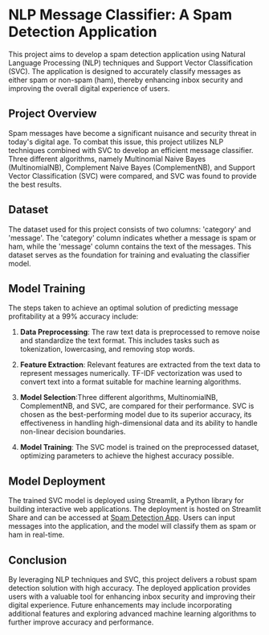 # NLP Message Classifier: A Spam Detection Application

This project aims to develop a spam detection application using Natural Language Processing (NLP) techniques and Support Vector Classification (SVC). The application is designed to accurately classify messages as either spam or non-spam (ham), thereby enhancing inbox security and improving the overall digital experience of users.

## Project Overview
Spam messages have become a significant nuisance and security threat in today's digital age. To combat this issue, this project utilizes NLP techniques combined with SVC to develop an efficient message classifier. Three different algorithms, namely Multinomial Naive Bayes (MultinomialNB), Complement Naive Bayes (ComplementNB), and Support Vector Classification (SVC) were compared, and SVC was found to provide the best results.


## Dataset

The dataset used for this project consists of two columns: 'category' and 'message'. The 'category' column indicates whether a message is spam or ham, while the 'message' column contains the text of the messages. This dataset serves as the foundation for training and evaluating the classifier model.

## Model Training

The steps taken to achieve an optimal solution of predicting message profitability at a 99% accuracy include:

1. **Data Preprocessing**: The raw text data is preprocessed to remove noise and standardize the text format. This includes tasks such as tokenization, lowercasing, and removing stop words.

2. **Feature Extraction**: Relevant features are extracted from the text data to represent messages numerically. TF-IDF vectorization was used to convert text into a format suitable for machine learning algorithms.

3. **Model Selection**:Three different algorithms, MultinomialNB, ComplementNB, and SVC, are compared for their performance. SVC is chosen as the best-performing model due to its superior accuracy, its effectiveness in handling high-dimensional data and its ability to handle non-linear decision boundaries.

4. **Model Training**: The SVC model is trained on the preprocessed dataset, optimizing parameters to achieve the highest accuracy possible.

## Model Deployment

The trained SVC model is deployed using Streamlit, a Python library for building interactive web applications. The deployment is hosted on Streamlit Share and can be accessed at [Spam Detection App](https://spamtextnlp-project.streamlit.app/). Users can input messages into the application, and the model will classify them as spam or ham in real-time.

## Conclusion

By leveraging NLP techniques and SVC, this project delivers a robust spam detection solution with high accuracy. The deployed application provides users with a valuable tool for enhancing inbox security and improving their digital experience. Future enhancements may include incorporating additional features and exploring advanced machine learning algorithms to further improve accuracy and performance.


